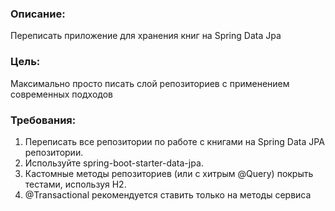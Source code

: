 ### Описание:
Переписать приложение для хранения книг на Spring Data Jpa

### Цель:
Максимально просто писать слой репозиториев с применением современных подходов

### Требования:
1. Переписать все репозитории по работе с книгами на Spring Data JPA репозитории.
2. Используйте spring-boot-starter-data-jpa.
3. Кастомные методы репозиториев (или с хитрым @Query) покрыть тестами, используя H2. 
4. @Transactional рекомендуется ставить только на методы сервиса